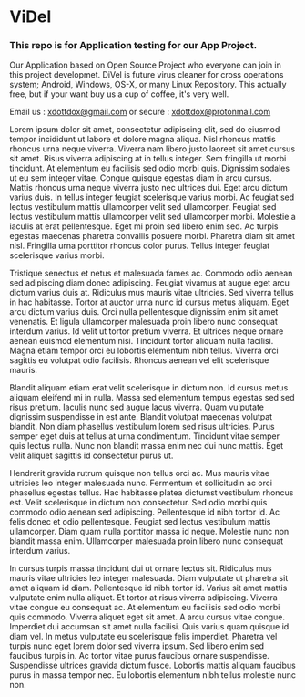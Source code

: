 # ViDel
### This repo is for Application testing for our App Project.
Our Application based on Open Source Project who everyone can join in this project developmet.
DiVel is future virus cleaner for cross operations system; Android, Windows, OS-X, or many Linux Repository.
This actually free, but if your want buy us a cup of coffee, it's very well.

Email us  : xdottdox@gmail.com
or secure : xdottdox@protonmail.com
 
 
Lorem ipsum dolor sit amet, consectetur adipiscing elit, sed do eiusmod tempor incididunt ut labore et dolore magna aliqua. Nisl rhoncus mattis rhoncus urna neque viverra. Viverra nam libero justo laoreet sit amet cursus sit amet. Risus viverra adipiscing at in tellus integer. Sem fringilla ut morbi tincidunt. At elementum eu facilisis sed odio morbi quis. Dignissim sodales ut eu sem integer vitae. Congue quisque egestas diam in arcu cursus. Mattis rhoncus urna neque viverra justo nec ultrices dui. Eget arcu dictum varius duis. In tellus integer feugiat scelerisque varius morbi. Ac feugiat sed lectus vestibulum mattis ullamcorper velit sed ullamcorper. Feugiat sed lectus vestibulum mattis ullamcorper velit sed ullamcorper morbi. Molestie a iaculis at erat pellentesque. Eget mi proin sed libero enim sed. Ac turpis egestas maecenas pharetra convallis posuere morbi. Pharetra diam sit amet nisl. Fringilla urna porttitor rhoncus dolor purus. Tellus integer feugiat scelerisque varius morbi.

Tristique senectus et netus et malesuada fames ac. Commodo odio aenean sed adipiscing diam donec adipiscing. Feugiat vivamus at augue eget arcu dictum varius duis at. Ridiculus mus mauris vitae ultricies. Sed viverra tellus in hac habitasse. Tortor at auctor urna nunc id cursus metus aliquam. Eget arcu dictum varius duis. Orci nulla pellentesque dignissim enim sit amet venenatis. Et ligula ullamcorper malesuada proin libero nunc consequat interdum varius. Id velit ut tortor pretium viverra. Et ultrices neque ornare aenean euismod elementum nisi. Tincidunt tortor aliquam nulla facilisi. Magna etiam tempor orci eu lobortis elementum nibh tellus. Viverra orci sagittis eu volutpat odio facilisis. Rhoncus aenean vel elit scelerisque mauris.

Blandit aliquam etiam erat velit scelerisque in dictum non. Id cursus metus aliquam eleifend mi in nulla. Massa sed elementum tempus egestas sed sed risus pretium. Iaculis nunc sed augue lacus viverra. Quam vulputate dignissim suspendisse in est ante. Blandit volutpat maecenas volutpat blandit. Non diam phasellus vestibulum lorem sed risus ultricies. Purus semper eget duis at tellus at urna condimentum. Tincidunt vitae semper quis lectus nulla. Nunc non blandit massa enim nec dui nunc mattis. Eget velit aliquet sagittis id consectetur purus ut.

Hendrerit gravida rutrum quisque non tellus orci ac. Mus mauris vitae ultricies leo integer malesuada nunc. Fermentum et sollicitudin ac orci phasellus egestas tellus. Hac habitasse platea dictumst vestibulum rhoncus est. Velit scelerisque in dictum non consectetur. Sed odio morbi quis commodo odio aenean sed adipiscing. Pellentesque id nibh tortor id. Ac felis donec et odio pellentesque. Feugiat sed lectus vestibulum mattis ullamcorper. Diam quam nulla porttitor massa id neque. Molestie nunc non blandit massa enim. Ullamcorper malesuada proin libero nunc consequat interdum varius.

In cursus turpis massa tincidunt dui ut ornare lectus sit. Ridiculus mus mauris vitae ultricies leo integer malesuada. Diam vulputate ut pharetra sit amet aliquam id diam. Pellentesque id nibh tortor id. Varius sit amet mattis vulputate enim nulla aliquet. Et tortor at risus viverra adipiscing. Viverra vitae congue eu consequat ac. At elementum eu facilisis sed odio morbi quis commodo. Viverra aliquet eget sit amet. A arcu cursus vitae congue. Imperdiet dui accumsan sit amet nulla facilisi. Quis varius quam quisque id diam vel. In metus vulputate eu scelerisque felis imperdiet. Pharetra vel turpis nunc eget lorem dolor sed viverra ipsum. Sed libero enim sed faucibus turpis in. Ac tortor vitae purus faucibus ornare suspendisse. Suspendisse ultrices gravida dictum fusce. Lobortis mattis aliquam faucibus purus in massa tempor nec. Eu lobortis elementum nibh tellus molestie nunc non.
